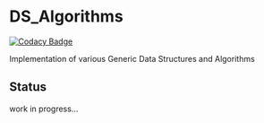 # DS_Algorithms

[![Codacy Badge](https://api.codacy.com/project/badge/Grade/7189d334818742af8eafcd868d872ecb)](https://app.codacy.com/manual/ayaankhan98/DS_Algorithms?utm_source=github.com&utm_medium=referral&utm_content=ayaankhan98/DS_Algorithms&utm_campaign=Badge_Grade_Dashboard)

Implementation of various Generic Data Structures and Algorithms

## Status
work in progress...
